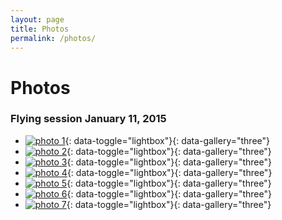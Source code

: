 ```yaml
---
layout: page
title: Photos
permalink: /photos/
---
```


Photos
======

### Flying session January 11, 2015

* [![photo 1](/assets/images/thumb/1911_cessna_1.jpg)](/assets/images/1911_cessna_1.jpg){: data-toggle="lightbox"}{: data-gallery="three"}
* [![photo 2](/assets/images/thumb/1911_cessna_2.jpg)](/assets/images/1911_cessna_2.jpg){: data-toggle="lightbox"}{: data-gallery="three"}
* [![photo 3](/assets/images/thumb/1911_cessna_3.jpg)](/assets/images/1911_cessna_3.jpg){: data-toggle="lightbox"}{: data-gallery="three"}
* [![photo 4](/assets/images/thumb/dg_cub_1.jpg)](/assets/images/dg_cub_1.jpg){: data-toggle="lightbox"}{: data-gallery="three"}
* [![photo 5](/assets/images/thumb/dg_cub_2.jpg)](/assets/images/dg_cub_2.jpg){: data-toggle="lightbox"}{: data-gallery="three"}
* [![photo 6](/assets/images/thumb/mike_k_ww2_ml.jpg)](/assets/images/mike_k_ww2_ml.jpg){: data-toggle="lightbox"}{: data-gallery="three"}
* [![photo 7](/assets/images/thumb/ray_sam_mustang.jpg)](/assets/images/ray_sam_mustang.jpg){: data-toggle="lightbox"}{: data-gallery="three"}

<script type="text/javascript">
  $(document).ready(function ($) {
    $(document).delegate('*[data-toggle="lightbox"]', 'click', function(event) {
      event.preventDefault(); $(this).ekkoLightbox({gallery_parent_selector: "ul"});
    });
  });
</script>
